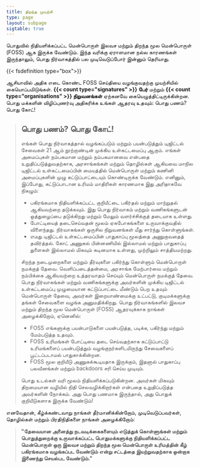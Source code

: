 ```yaml
---
title: திறந்த முயற்சி
type: page
layout: subpage
sigtable: true
---
```



பொதுவில் நிதியளிக்கப்பட்ட மென்பொருள் இலவச மற்றும் திறந்த மூல மென்பொருள் (FOSS) ஆக இருக்க வேண்டும். இந்த வரிக்கு ஏராளமான நல்ல காரணங்கள் இருந்தாலும், பொது நிர்வாகத்தில் பல முடிவெடுப்போர் இன்னும் தெரியாது.


{{< fsdefinition type="box">}}

ஆசியாவில் அதிக எடை கொண்ட FOSS செய்தியை வழங்குவதற்கு முயற்சியில் கையொப்பமிடுங்கள். **{{< count type="signatures" >}}  பேர்** மற்றும்  **{{< count type="organisations" >}} நிறுவனங்கள்** ஏற்கனவே கையெழுத்திட்டிருக்கின்றன. பொது மக்களின் விழிப்புணர்வு அதிகரிக்க உங்கள் ஆதரவு உதவும்: பொது பணம்? பொது கோட்!

> ## பொது பணம்? பொது கோட்!
>
> எங்கள் பொது நிர்வாகத்தால் வழங்கப்படும் மற்றும் பயன்படுத்தும் டிஜிட்டல் சேவைகள் 21 ஆம் நூற்றாண்டின் முக்கிய உள்கட்டமைப்பு ஆகும். எங்கள் அமைப்புகள் நம்பகமான மற்றும் நம்பகமானவை என்பதை உறுதிப்படுத்துவதற்காக, அரசாங்கங்கள் மற்றும் தொழில்கள் ஆகியவை மாநில டிஜிட்டல் உள்கட்டமைப்பின் மையத்தில் மென்பொருள் மற்றும் கணினி அமைப்புகளின் முழு கட்டுப்பாட்டையும் கொண்டிருக்க வேண்டும். எனினும், இப்போது, ​​கட்டுப்பாடான உரிமம் மாதிரிகள் காரணமாக இது அரிதாகவே நிகழும்:
>
> * பகிரங்கமாக நிதியளிக்கப்பட்ட குறியீட்டை பகிர்தல் மற்றும் மாற்றுதல் ஆகியவற்றை தடுக்கவும். இது பொது நிர்வாகம் மற்றும் வணிகங்களுடன் ஒத்துழைப்பை தடுக்கிறது மற்றும் மேலும் வளர்ச்சிக்குத் தடையாக உள்ளது.
> * போட்டியைத் தடைசெய்வதன் மூலம் ஏகபோகங்களை உருவாக்குவதில் விளைந்தது. நிர்வாகங்கள் ஒருசில நிறுவனங்கள் மீது சார்ந்து கொள்ளுங்கள்.
> * எமது டிஜிட்டல் உள்கட்டமைப்பின் பாதுகாப்பு மூலத்தை அணுகுவதைத் தவிர்த்தல். கோட் அணுகல் பின்னணியில் இல்லாமல் மற்றும் பாதுகாப்பு துளைகள் இல்லாமல் மிகவும் கடினமாக உள்ளது, முற்றிலும் சாத்தியமற்றது.
>
> சிறந்த நடைமுறைகளை மற்றும் தீர்வுகளை பகிர்ந்து கொள்ளும் மென்பொருள் நமக்குத் தேவை. வெளிப்படைத்தன்மை, அரசாங்க மேற்பார்வை மற்றும் நம்பிக்கை ஆகியவற்றை உத்தரவாதம் செய்யும் மென்பொருள் நமக்குத் தேவை. பொது நிர்வாகங்கள் மற்றும் வணிகங்களுக்கு அவர்களின் முக்கிய டிஜிட்டல் உள்கட்டமைப்பு முழுமையான கட்டுப்பாட்டை மீண்டும் பெற உதவும் மென்பொருள் தேவை, அவர்கள் இறையாண்மைக்கு உட்பட்டு, குடிமக்களுக்கு தங்கள் சேவைகளை வழங்க அனுமதிக்கிறது. பொது நிர்வாகங்களில் இலவச மற்றும் திறந்த மூல மென்பொருள் (FOSS) ஆதரவுக்காக நாங்கள் அழைக்கிறோம், ஏனெனில்:
>
> * FOSS எங்களுக்கு பயன்பாடுகளை பயன்படுத்த, படிக்க, பகிர்ந்து மற்றும் மேம்படுத்த உதவும்.
> * FOSS உரிமங்கள் போட்டியை தடை செய்வதற்காக கட்டுப்பாட்டு உரிமங்களைப் பயன்படுத்தும் வழங்குநர்களிடமிருந்து சேவைகளைப் பூட்டப்படாமல் பாதுகாக்கின்றன.
> * FOSS மூல குறியீடு அணுகக்கூடியதாக இருக்கும், இதனால் பாதுகாப்பு பலவீனங்கள் மற்றும் backdoors சரி செய்ய முடியும்.
>
> பொது உடல்கள் வரி மூலம் நிதியளிக்கப்படுகின்றன. அவர்கள் மிகவும் திறமையான வழியில் நிதி செலவழிக்கிறார்கள் என்பதை உறுதிப்படுத்த அவர்களின் நோக்கம். அது பொது பணமாக இருந்தால், அது பொதுக் குறியீடுகளாக இருக்க வேண்டும்!

>
எனவேதான், கீழ்க்கண்டவாறு நாங்கள் தீர்மானிக்கின்றோம், முடிவெடுப்பவர்கள், தொழில்கள் மற்றும் பிரதிநிதிகளை நாங்கள் அழைக்கிறோம்:
>
> **"தேவையான அனைத்து நடவடிக்கைகளையும் எடுத்துக் கொள்ளுங்கள் மற்றும் பொதுத்துறைக்கு உருவாக்கப்பட்ட பொதுமக்களுக்கு நிதியளிக்கப்பட்ட மென்பொருள் ஒரு இலவச மற்றும் திறந்த மூல மென்பொருள் உரிமத்தின் கீழ் பகிரங்கமாக வழங்கப்பட வேண்டும் என்று சட்டத்தை இயற்றுவதற்காக ஒன்றாக இணைந்து செயல்பட வேண்டும்."**

[fs]: https://en.wikipedia.org/wiki/Free_and_open-source_software